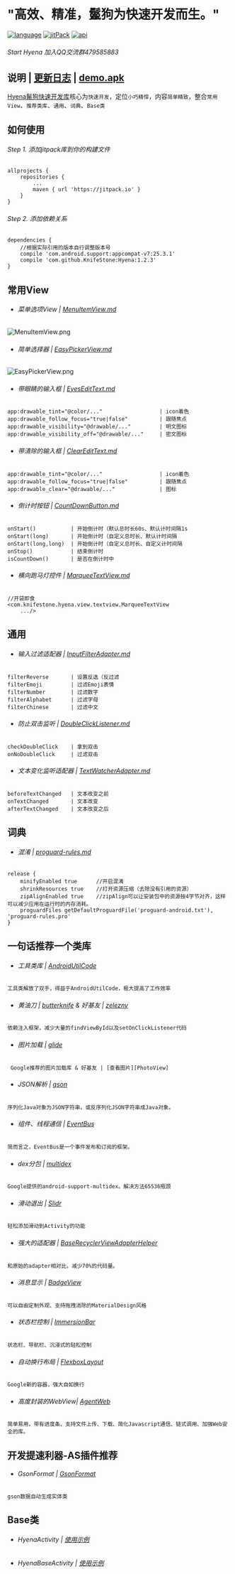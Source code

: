 # "高效、精准，鬣狗为快速开发而生。"

[![language][languageSvg]]() [![jitPack][jitPackSvg]][jitPack] [![api][apiSvg]][api]

###### Start Hyena 加入QQ交流群479585883

## 说明 | [更新日志][UpdateLog.md] | [demo.apk][蒲公英下载地址]

[Hyena鬣狗快速开发库][Hyena]核心为`快速开发`，定位`小巧精悍`，内容`简单精致`，整合`常用View`、`推荐类库`、`通用`、`词典`、`Base类`


## 如何使用

###### Step 1. 添加jitpack库到你的构建文件

```
allprojects {
    repositories {
        ...
        maven { url 'https://jitpack.io' }
    }
}
```

###### Step 2. 添加依赖关系

```
dependencies {
    //根据实际引用的版本自行调整版本号
    compile 'com.android.support:appcompat-v7:25.3.1'
    compile 'com.github.KnifeStone:Hyena:1.2.3'
}
```

## 常用View

* ###### 菜单选项View   |   [MenuItemView.md][MenuItemView.md]

![MenuItemView.png][MenuItemView.png]

* ###### 简单选择器   |   [EasyPickerView.md][EasyPickerView.md]

![EasyPickerView.png][EasyPickerView.png]

* ###### 带眼睛的输入框 | [EyesEditText.md][EyesEditText.md]

```
app:drawable_tint="@color/..."                  | icon着色
app:drawable_follow_focus="true|false"          | 跟随焦点
app:drawable_visibility="@drawable/..."         | 明文图标
app:drawable_visibility_off="@drawable/..."     | 密文图标
```

* ###### 带清除的输入框 | [ClearEditText.md][ClearEditText.md]

```
app:drawable_tint="@color/..."                  | icon着色
app:drawable_follow_focus="true|false"          | 跟随焦点
app:drawable_clear="@drawable/..."              | 图标
```

* ###### 倒计时按钮 | [CountDownButton.md][CountDownButton.md]

```
onStart()           | 开始倒计时（默认总时长60s、默认计时间隔1s
onStart(long)       | 开始倒计时（自定义总时长、默认计时间隔
onStart(long,long)  | 开始倒计时（自定义总时长、自定义计时间隔
onStop()            | 结束倒计时
isCountDown()       | 是否在倒计时中
```

* ###### 横向跑马灯控件 | [MarqueeTextView.md][MarqueeTextView.md]

```
//开袋即食
<com.knifestone.hyena.view.textview.MarqueeTextView
    .../>
```

## 通用

* ###### 输入过滤适配器 | [InputFilterAdapter.md][InputFilterAdapter.md]

```
filterReverse       | 设置反选（反过滤
filterEmoji         | 过滤Emoji表情
filterNumber        | 过滤数字
filterAlphabet      | 过滤字母
filterChinese       | 过滤中文
```

* ###### 防止双击监听 | [DoubleClickListener.md][DoubleClickListener.md]

```
checkDoubleClick    | 拿到双击
onNoDoubleClick     | 过滤双击
```

* ###### 文本变化监听适配器 | [TextWatcherAdapter.md][TextWatcherAdapter.md]

```
beforeTextChanged   | 文本改变之前
onTextChanged       | 文本改变
afterTextChanged    | 文本改变之后
```

## 词典

* ###### 混淆 | [proguard-rules.md][proguard-rules.md]

```
release {
    minifyEnabled true      //开启混淆
    shrinkResources true    //打开资源压缩（去除没有引用的资源）
    zipAlignEnabled true    //zipAlign可以让安装包中的资源按4字节对齐，这样可以减少应用在运行时的内存消耗。
    proguardFiles getDefaultProguardFile('proguard-android.txt'), 'proguard-rules.pro'
}
```

## 一句话推荐一个类库

* ###### 工具类库 | [AndroidUtilCode][AndroidUtilCode]

```
工具类解放了双手，得益于AndroidUtilCode，极大提高了工作效率
```

* ###### 黄油刀 | [butterknife][butterknife] & 好基友 | [zelezny][zelezny]

```
依赖注入框架，减少大量的findViewById以及setOnClickListener代码
```

* ###### 图片加载 | [glide][glide]

```
 Google推荐的图片加载库 & 好基友 | [查看图片][PhotoView]
```

* ###### JSON解析 | [gson][gson]

```
序列化Java对象为JSON字符串，或反序列化JSON字符串成Java对象。
```

* ###### 组件、线程通信 | [EventBus][EventBus]

```
简而言之，EventBus是一个事件发布和订阅的框架。
```

* ###### dex分包 | [multidex][multidex]

```
Google提供的android-support-multidex。解决方法65536瓶颈
```

* ###### 滑动退出 | [Slidr][Slidr]

```
轻松添加滑动到Activity的功能
```

* ###### 强大的适配器 | [BaseRecyclerViewAdapterHelper][BaseRecyclerViewAdapterHelper]

```
和原始的adapter相对比，减少70%的代码量。
```

* ###### 消息显示 | [BadgeView][BadgeView]

```
可以自由定制外观、支持拖拽消除的MaterialDesign风格
```

* ###### 状态栏控制 | [ImmersionBar][ImmersionBar]

```
状态栏、导航栏、沉浸式的轻松控制
```

* ###### 自动换行布局 | [FlexboxLayout][FlexboxLayout]

```
Google新的容器，强大自如换行
```

* ###### 高度封装的WebView| [AgentWeb][AgentWeb]

```
简单易用，带有进度条、支持文件上传、下载、简化Javascript通信、链式调用、加强Web安全的库。
```

## 开发提速利器-AS插件推荐

* ###### GsonFormat | [GsonFormat][GsonFormat]

```
gson数据自动生成实体类
```

## Base类

* ###### HyenaActivity | [使用示例][HyenaActivity.md]

* ###### HyenaBaseActivity | [使用示例][HyenaBaseActivity.md]


[languageSvg]:https://img.shields.io/badge/language-java-blue.svg
[jitPackSvg]:https://jitpack.io/v/KnifeStone/Hyena.svg
[jitPack]:https://jitpack.io/#KnifeStone/Hyena
[apiSvg]: https://img.shields.io/badge/API-15+-blue.svg
[api]: https://android-arsenal.com/api?level=15

[Hyena]:https://github.com/KnifeStone/Hyena
[蒲公英下载地址]:https://www.pgyer.com/72qN

[AndroidUtilCode]:https://github.com/Blankj/AndroidUtilCode
[butterknife]:https://github.com/JakeWharton/butterknife
[zelezny]:https://github.com/avast/android-butterknife-zelezny
[glide]:https://github.com/bumptech/glide
[PhotoView]:https://github.com/chrisbanes/PhotoView
[gson]:https://github.com/google/gson
[EventBus]:https://github.com/greenrobot/EventBus
[multidex]:http://blog.csdn.net/gaozhan_csdn/article/details/51992100
[Slidr]:https://github.com/r0adkll/Slidr
[BaseRecyclerViewAdapterHelper]:https://github.com/CymChad/BaseRecyclerViewAdapterHelper
[BadgeView]:https://github.com/qstumn/BadgeView
[ImmersionBar]:https://github.com/gyf-dev/ImmersionBar
[FlexboxLayout]:https://github.com/google/flexbox-layout
[AgentWeb]:https://github.com/Justson/AgentWeb

[GsonFormat]:https://github.com/zzz40500/GsonFormat

[Hyena.jpg]:https://github.com/KnifeStone/Hyena/blob/master/images/Hyena.jpg
[UpdateLog.md]: https://github.com/KnifeStone/Hyena/blob/master/UpdateLog.md

[MenuItemView.md]:https://github.com/KnifeStone/Hyena/blob/master/wikis/MenuItemView.md
[EasyPickerView.md]:https://github.com/KnifeStone/Hyena/blob/master/wikis/EasyPickerView.md
[EyesEditText.md]:https://github.com/KnifeStone/Hyena/blob/master/wikis/EyesEditText.md
[ClearEditText.md]:https://github.com/KnifeStone/Hyena/blob/master/wikis/ClearEditText.md
[MarqueeTextView.md]:https://github.com/KnifeStone/Hyena/blob/master/wikis/MarqueeTextView.md
[CountDownButton.md]:https://github.com/KnifeStone/Hyena/blob/master/wikis/CountDownButton.md

[HyenaActivity.md]:https://github.com/KnifeStone/Hyena/blob/master/wikis/HyenaActivity.md
[HyenaBaseActivity.md]:https://github.com/KnifeStone/Hyena/blob/master/wikis/HyenaBaseActivity.md

[InputFilterAdapter.md]:https://github.com/KnifeStone/Hyena/blob/master/wikis/InputFilterAdapter.md
[DoubleClickListener.md]:https://github.com/KnifeStone/Hyena/blob/master/wikis/DoubleClickListener.md
[TextWatcherAdapter.md]:https://github.com/KnifeStone/Hyena/blob/master/wikis/TextWatcherAdapter.md

[proguard-rules.md]: https://github.com/KnifeStone/Hyena/blob/master/wikis/proguard-rules.md

[MenuItemView.png]:https://github.com/KnifeStone/Hyena/blob/master/files/images/MenuItemView.png
[EasyPickerView.png]:https://github.com/KnifeStone/Hyena/blob/master/files/images/EasyPickerView.png
